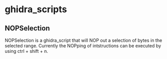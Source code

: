 # ghidra_scripts

## NOPSelection
NOPSelection is a ghidra_script that will NOP out a selection of bytes in
the selected range. Currently the NOPping of intstructions can be executed by 
using ctrl + shift + n.
